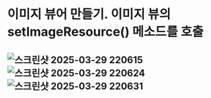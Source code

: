 # 이미지 뷰어 만들기. 이미지 뷰의 setImageResource() 메소드를 호출

## ![스크린샷 2025-03-29 220615](https://github.com/user-attachments/assets/b01e1985-4217-4e05-bd42-f03cf64a468a) ![스크린샷 2025-03-29 220624](https://github.com/user-attachments/assets/bb1019bc-9dcf-4bb8-9d39-faa71f52b62f) ![스크린샷 2025-03-29 220631](https://github.com/user-attachments/assets/9b6479f2-67b5-4fd7-a00f-42dc75bd3e97)
